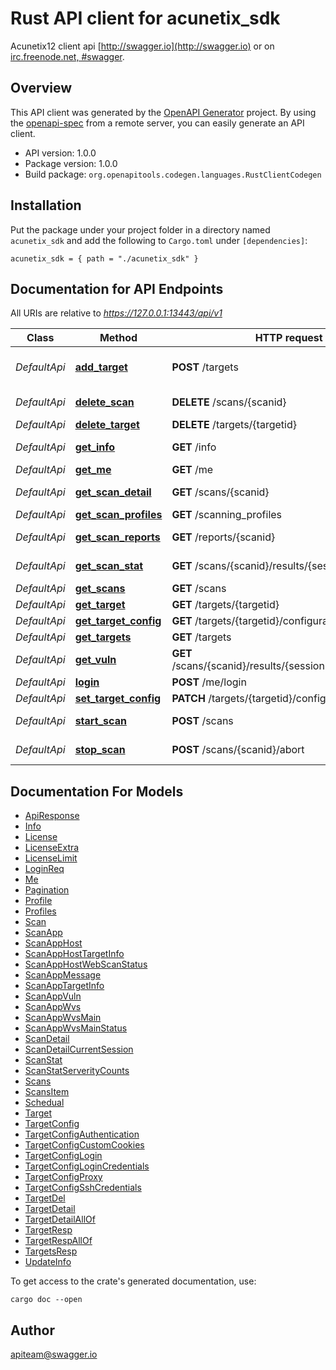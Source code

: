 # Rust API client for acunetix_sdk

Acunetix12 client api
[http://swagger.io](http://swagger.io) or on
[irc.freenode.net, #swagger](http://swagger.io/irc/).



## Overview

This API client was generated by the [OpenAPI Generator](https://openapi-generator.tech) project.  By using the [openapi-spec](https://openapis.org) from a remote server, you can easily generate an API client.

- API version: 1.0.0
- Package version: 1.0.0
- Build package: `org.openapitools.codegen.languages.RustClientCodegen`

## Installation

Put the package under your project folder in a directory named `acunetix_sdk` and add the following to `Cargo.toml` under `[dependencies]`:

```
acunetix_sdk = { path = "./acunetix_sdk" }
```

## Documentation for API Endpoints

All URIs are relative to *https://127.0.0.1:13443/api/v1*

Class | Method | HTTP request | Description
------------ | ------------- | ------------- | -------------
*DefaultApi* | [**add_target**](docs/DefaultApi.md#add_target) | **POST** /targets | Add a new target to the scan list
*DefaultApi* | [**delete_scan**](docs/DefaultApi.md#delete_scan) | **DELETE** /scans/{scanid} | delete scan by scanid
*DefaultApi* | [**delete_target**](docs/DefaultApi.md#delete_target) | **DELETE** /targets/{targetid} | get target by id
*DefaultApi* | [**get_info**](docs/DefaultApi.md#get_info) | **GET** /info | get Acunetix info
*DefaultApi* | [**get_me**](docs/DefaultApi.md#get_me) | **GET** /me | get user info
*DefaultApi* | [**get_scan_detail**](docs/DefaultApi.md#get_scan_detail) | **GET** /scans/{scanid} | get scan status by scanid
*DefaultApi* | [**get_scan_profiles**](docs/DefaultApi.md#get_scan_profiles) | **GET** /scanning_profiles | get scan profile
*DefaultApi* | [**get_scan_reports**](docs/DefaultApi.md#get_scan_reports) | **GET** /reports/{scanid} | get scan reports by scanid
*DefaultApi* | [**get_scan_stat**](docs/DefaultApi.md#get_scan_stat) | **GET** /scans/{scanid}/results/{sessionid}/statistics | get stat by scanid,sessionid
*DefaultApi* | [**get_scans**](docs/DefaultApi.md#get_scans) | **GET** /scans | get scan list
*DefaultApi* | [**get_target**](docs/DefaultApi.md#get_target) | **GET** /targets/{targetid} | get target by id
*DefaultApi* | [**get_target_config**](docs/DefaultApi.md#get_target_config) | **GET** /targets/{targetid}/configuration | get target by id
*DefaultApi* | [**get_targets**](docs/DefaultApi.md#get_targets) | **GET** /targets | get all targets
*DefaultApi* | [**get_vuln**](docs/DefaultApi.md#get_vuln) | **GET** /scans/{scanid}/results/{sessionid}/vulnerabilities | get results by scanid,sessionid
*DefaultApi* | [**login**](docs/DefaultApi.md#login) | **POST** /me/login | login
*DefaultApi* | [**set_target_config**](docs/DefaultApi.md#set_target_config) | **PATCH** /targets/{targetid}/configuration | get target by id
*DefaultApi* | [**start_scan**](docs/DefaultApi.md#start_scan) | **POST** /scans | start scan by scanid
*DefaultApi* | [**stop_scan**](docs/DefaultApi.md#stop_scan) | **POST** /scans/{scanid}/abort | stop scan by scanid


## Documentation For Models

 - [ApiResponse](docs/ApiResponse.md)
 - [Info](docs/Info.md)
 - [License](docs/License.md)
 - [LicenseExtra](docs/LicenseExtra.md)
 - [LicenseLimit](docs/LicenseLimit.md)
 - [LoginReq](docs/LoginReq.md)
 - [Me](docs/Me.md)
 - [Pagination](docs/Pagination.md)
 - [Profile](docs/Profile.md)
 - [Profiles](docs/Profiles.md)
 - [Scan](docs/Scan.md)
 - [ScanApp](docs/ScanApp.md)
 - [ScanAppHost](docs/ScanAppHost.md)
 - [ScanAppHostTargetInfo](docs/ScanAppHostTargetInfo.md)
 - [ScanAppHostWebScanStatus](docs/ScanAppHostWebScanStatus.md)
 - [ScanAppMessage](docs/ScanAppMessage.md)
 - [ScanAppTargetInfo](docs/ScanAppTargetInfo.md)
 - [ScanAppVuln](docs/ScanAppVuln.md)
 - [ScanAppWvs](docs/ScanAppWvs.md)
 - [ScanAppWvsMain](docs/ScanAppWvsMain.md)
 - [ScanAppWvsMainStatus](docs/ScanAppWvsMainStatus.md)
 - [ScanDetail](docs/ScanDetail.md)
 - [ScanDetailCurrentSession](docs/ScanDetailCurrentSession.md)
 - [ScanStat](docs/ScanStat.md)
 - [ScanStatServerityCounts](docs/ScanStatServerityCounts.md)
 - [Scans](docs/Scans.md)
 - [ScansItem](docs/ScansItem.md)
 - [Schedual](docs/Schedual.md)
 - [Target](docs/Target.md)
 - [TargetConfig](docs/TargetConfig.md)
 - [TargetConfigAuthentication](docs/TargetConfigAuthentication.md)
 - [TargetConfigCustomCookies](docs/TargetConfigCustomCookies.md)
 - [TargetConfigLogin](docs/TargetConfigLogin.md)
 - [TargetConfigLoginCredentials](docs/TargetConfigLoginCredentials.md)
 - [TargetConfigProxy](docs/TargetConfigProxy.md)
 - [TargetConfigSshCredentials](docs/TargetConfigSshCredentials.md)
 - [TargetDel](docs/TargetDel.md)
 - [TargetDetail](docs/TargetDetail.md)
 - [TargetDetailAllOf](docs/TargetDetailAllOf.md)
 - [TargetResp](docs/TargetResp.md)
 - [TargetRespAllOf](docs/TargetRespAllOf.md)
 - [TargetsResp](docs/TargetsResp.md)
 - [UpdateInfo](docs/UpdateInfo.md)


To get access to the crate's generated documentation, use:

```
cargo doc --open
```

## Author

apiteam@swagger.io

